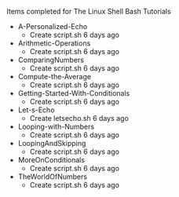 Items completed for The Linux Shell Bash Tutorials 

* A-Personalized-Echo	
  * Create script.sh	6 days ago
* Arithmetic-Operations	
  * Create script.sh	6 days ago
* ComparingNumbers	
  * Create script.sh	6 days ago
* Compute-the-Average	
  * Create script.sh	6 days ago
* Getting-Started-With-Conditionals	
  * Create script.sh	6 days ago
* Let-s-Echo	
  * Create letsecho.sh	6 days ago
* Looping-with-Numbers	
  * Create script.sh	6 days ago
* LoopingAndSkipping	
  * Create script.sh   6 days ago
* MoreOnConditionals	
  * Create script.sh	6 days ago
* TheWorldOfNumbers
  * Create script.sh 6 days ago
